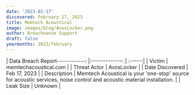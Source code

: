```yaml
---
date: '2023-02-17'
discovered: February 17, 2023
title: Memtech Acoustical
image: images/blog/AvosLocker.png
author: Breachsense Support
draft: false
yearmonths: 2023/february
---
```


| Data Breach Report------------:     |:-------------:    | :-----:|
| Victim      | memtechacoustical.com      | 
| Threat Actor      | AvosLocker      | 
| Date Discovered      | Feb 17, 2023      | 
| Description      | Memtech Acoustical is your 'one-stop' source for acoustic services, noise control and acoustic material installation.      | 
| Leak Size      | Unknown      | 

